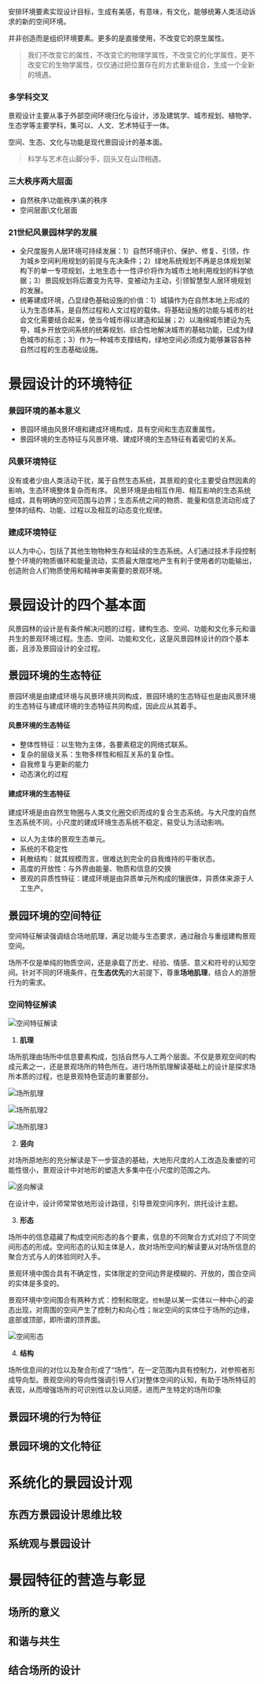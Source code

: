 安排环境要素实现设计目标，生成有美感，有意味，有文化，能够统筹人类活动诉求的新的空间环境。

并非创造而是组织环境要素。更多的是直接使用，不改变它的原生属性。
> 我们不改变它的属性，不改变它的物理学属性，不改变它的化学属性，更不改变它的生物学属性，仅仅通过把位置存在的方式重新组合，生成一个全新的境遇。

### 多学科交叉
景观设计主要从事于外部空间环境归化与设计，涉及建筑学、城市规划、植物学、生态学等主要学科，集可以、人文、艺术特征于一体。

空间、生态、文化与功能是现代景园设计的基本面。
> 科学与艺术在山脚分手，回头又在山顶相遇。
### 三大秩序两大层面
- 自然秩序\功能秩序\美的秩序
- 空间层面\文化层面
### 21世纪风景园林学的发展
- 全尺度服务人居环境可持续发展：1）自然环境评价、保护、修复、引领，作为城乡空间利用规划的前提与先决条件；2）绿地系统规划不再是总体规划架构下的单一专项规划，土地生态十一性评价将作为城市土地利用规划的科学依据；3）景园规划将后置变为先导、变被动为主动，引领智慧型人居环境规划的发展。
- 统筹建成环境，凸显绿色基础设施的价值：1）城镇作为在自然本地上形成的认为生态体系，是自然过程和人文过程的载体。将基础设施的功能与城市的社会文化需要结合起来，使当今城市得以建造和延展；2）以海绵城市建设为先导，城乡开放空间系统的统筹规划、综合性地解决城市的基础功能，已成为绿色城市的标志；3）作为一种城市支撑结构，绿地空间必须成为能够兼容各种自然过程的生态基础设施。


# 景园设计的环境特征
### 景园环境的基本意义
- 景园环境由风景环境和建成环境构成，具有空间和生态双重属性。
- 景园环境的生态特征与风景环境、建成环境的生态特征有着密切的关系。
### 风景环境特征
没有或者少由人类活动干扰，属于自然生态系统，其景观的变化主要受自然因素的影响，生态环境整体复杂而有序。
风景环境是由相互作用、相互影响的生态系统组成，具有明确的空间范围与边界；生态系统之间的物质、能量和信息流动形成了整体的结构、功能、过程以及相互的动态变化规律。
### 建成环境特征
以人为中心，包括了其他生物物种生存和延续的生态系统。人们通过技术手段控制整个环境的物质循环和能量流动，实质最大限度地产生有利于使用者的功能输出，创造附合人们物质使用和精神审美需要的景观环境。

# 景园设计的四个基本面
风景园林的设计是有条件解决问题的过程，建构生态、空间、功能和文化多元和谐共生的景观环境过程。生态、空间、功能和文化，这是风景园林设计的四个基本面，且涉及景园设计的全过程。
## 景园环境的生态特征
景园环境是由建成环境与风景环境共同构成，景园环境的生态特征也是由风景环境的生态特征与建成环境的生态特征共同构成，因此应从其着手。
#### 风景环境的生态特征
- 整体性特征：以生物为主体，各要素稳定的网络式联系。
- 复杂的层级关系：生物多样性和相互关系的复杂性。
- 自我修复与更新的能力
- 动态演化的过程
#### 建成环境的生态特征
建成环境是由自然生物圈与人类文化圈交织而成的复合生态系统。与大尺度的自然生态系统不同，小尺度的建成环境生态系统不稳定，易受认为活动影响。
- 以人为主体的景观生态单元。
- 系统的不稳定性
- 耗散结构：就其规模而言，很难达到完全的自我维持的平衡状态。
- 高度的开放性：与外界由能量、物质和信息的交换
- 景观的异质性特征：建成环境是由异质单元所构成的镶嵌体，异质体来源于人工生产。

## 景园环境的空间特征
空间特征解读强调结合场地肌理，满足功能与生态要求，通过融合与重组建构景观空间。

场所不仅是单纯的物质空间，还是承载了历史、经验、情感、意义和符号的认知空间。针对不同的环境条件，在**生态优先**的大前提下，尊重**场地肌理**，结合人的游憩行为的需求。

### 空间特征解读

![空间特征解读](../asset/Architecture/space_feature.jpg)

1. **肌理**

场所肌理由场所中信息要素构成，包括自然与人工两个层面。不仅是景观空间的构成元素之一，还是景观场所的特色所在。进行场所肌理解读基础上的设计是探求场所本质的过程，也是景观特色营造的重要部分。

![场所肌理](../asset/Architecture/place_texture.jpg)

![场所肌理2](../asset/Architecture/place_texture2.jpg)

![场所肌理3](../asset/Architecture/place_texture3.jpg)

2. **竖向**

对场所原地形的充分解读是下一步营造的基础，大地形尺度的人工改造及重塑的可能性很小，景观设计中对地形的塑造大多集中在小尺度的范围之内。

![竖向解读](../asset/Architecture/vertical.jpg)

在设计中，设计师常常依地形设计路径，引导景观空间序列，烘托设计主题。

3. **形态**

场所中的信息蕴藏了构成空间形态的各个要素，信息的不同聚合方式对应了不同空间形态的形成。空间形态的认知主体是人，故对场所空间的解读要从对场所信息的聚合方式与人的体验同时入手。

景观环境中围合具有不确定性，实体限定的空间边界是模糊的、开放的，围合空间的实体是多变的。

景观环境中空间围合有两种方式：控制和限定。`控制`是以某一实体以一种中心的姿态出现，对周围的空间产生了控制力和向心性；`限定`空间的实体位于场所的边缘，底部或顶部，即所谓的顶界面。

![空间形态](../asset/Architecture/shape.jpg)

4. **结构**

场所信息间的对位以及聚合形成了“场性”，在一定范围内具有控制力，对参照者形成导向型。景观空间的导向性强调引导人们对整体空间的认知，有助于场所特征的表现，从而增强场所的可识别性以及认同感，进而产生特定的场所印象

## 景园环境的行为特征
## 景园环境的文化特征
# 系统化的景园设计观
## 东西方景园设计思维比较
## 系统观与景园设计
# 景园特征的营造与彰显
## 场所的意义
## 和谐与共生
## 结合场所的设计
